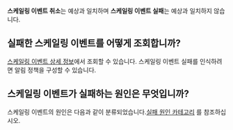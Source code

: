 **스케일링 이벤트 취소**는 예상과 일치하며 **스케일링 이벤트 실패**는 예상과 일치하지 않습니다.

## 실패한 스케일링 이벤트를 어떻게 조회합니까?
[스케일링 이벤트 상세 정보](https://intl.cloud.tencent.com/document/product/377/3804)에서 조회할 수 있습니다.
스케일링 이벤트 실패를 인식하려면 알림 정책을 구성할 수 있습니다.

## 스케일링 이벤트가 실패하는 원인은 무엇입니까?

스케일링 이벤트의 원인은 다음과 같이 분류되었습니다.[실패 원인 카테고리](https://intl.cloud.tencent.com/document/product/377/32527) 를 참조하십시오.
 
